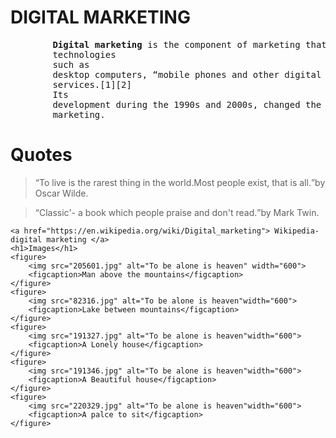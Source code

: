 <!DOCTYPE html>
<html lang="en">

<head>
    <meta charset="UTF-8">
    <meta name="viewport" content="width=device-width, initial-scale=1.0">
    <title>THIS IS A WEB PAGE</title>
</head>

<body><h1>DIGITAL MARKETING</h1>
    <pre>
        <b>Digital marketing</b> is the component of marketing that utilizes internet and online based digital
        technologies
        such as
        desktop computers, <q>mobile phones and other digital media</q> and platforms to promote products and
        services.[1][2]
        Its
        development during the 1990s and 2000s, changed the way brands and businesses use technology for
        marketing.</pre>
        <H1>Quotes</H1>
        <blockquote><q>To live is the rarest thing in the world.Most people exist, that is all.</q>by Oscar Wilde.</blockquote>
        <blockquote><q>Classic'- a book which people praise and don't read.</q>by Mark Twin.</blockquote>
    
    <a href="https://en.wikipedia.org/wiki/Digital_marketing"> Wikipedia-digital marketing </a>
    <h1>Images</h1>
    <figure>
        <img src="205601.jpg" alt="To be alone is heaven" width="600">
        <figcaption>Man above the mountains</figcaption>
    </figure>
    <figure>
        <img src="82316.jpg" alt="To be alone is heaven"width="600">
        <figcaption>Lake between mountains</figcaption>
    </figure>
    <figure>
        <img src="191327.jpg" alt="To be alone is heaven"width="600">
        <figcaption>A Lonely house</figcaption>
    </figure>
    <figure>
        <img src="191346.jpg" alt="To be alone is heaven"width="600">
        <figcaption>A Beautiful house</figcaption>
    </figure>
    <figure>
        <img src="220329.jpg" alt="To be alone is heaven"width="600">
        <figcaption>A palce to sit</figcaption>
    </figure>

</body>

</html>
